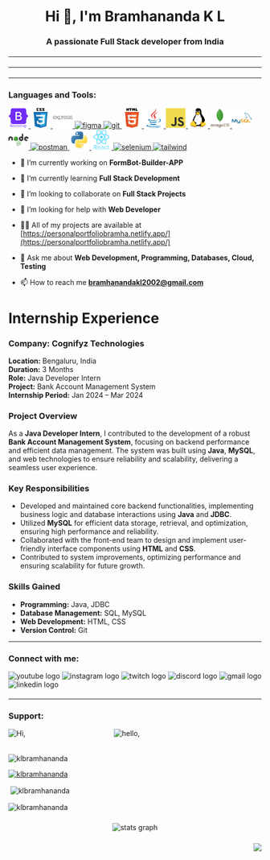 <h1 align="center">Hi 👋, I'm Bramhananda K L</h1>
<h3 align="center">A passionate Full Stack developer from India</h3>
<hr style="border-color: #ffa500; margin: 20px 0;" />
<hr style="border-color: #ffa500; margin: 20px 0;" />
<hr style="border-color: #ffa500; margin: 20px 0;" />



<h3 align="left">Languages and Tools:</h3>
<p align="left"> <a href="https://getbootstrap.com" target="_blank" rel="noreferrer"> <img src="https://raw.githubusercontent.com/devicons/devicon/master/icons/bootstrap/bootstrap-plain-wordmark.svg" alt="bootstrap" width="40" height="40"/> </a> <a href="https://www.w3schools.com/css/" target="_blank" rel="noreferrer"> <img src="https://raw.githubusercontent.com/devicons/devicon/master/icons/css3/css3-original-wordmark.svg" alt="css3" width="40" height="40"/> </a> <a href="https://expressjs.com" target="_blank" rel="noreferrer"> <img src="https://raw.githubusercontent.com/devicons/devicon/master/icons/express/express-original-wordmark.svg" alt="express" width="40" height="40"/> </a> <a href="https://www.figma.com/" target="_blank" rel="noreferrer"> <img src="https://www.vectorlogo.zone/logos/figma/figma-icon.svg" alt="figma" width="40" height="40"/> </a> <a href="https://git-scm.com/" target="_blank" rel="noreferrer"> <img src="https://www.vectorlogo.zone/logos/git-scm/git-scm-icon.svg" alt="git" width="40" height="40"/> </a> <a href="https://www.w3.org/html/" target="_blank" rel="noreferrer"> <img src="https://raw.githubusercontent.com/devicons/devicon/master/icons/html5/html5-original-wordmark.svg" alt="html5" width="40" height="40"/> </a> <a href="https://www.java.com" target="_blank" rel="noreferrer"> <img src="https://raw.githubusercontent.com/devicons/devicon/master/icons/java/java-original.svg" alt="java" width="40" height="40"/> </a> <a href="https://developer.mozilla.org/en-US/docs/Web/JavaScript" target="_blank" rel="noreferrer"> <img src="https://raw.githubusercontent.com/devicons/devicon/master/icons/javascript/javascript-original.svg" alt="javascript" width="40" height="40"/> </a> <a href="https://www.linux.org/" target="_blank" rel="noreferrer"> <img src="https://raw.githubusercontent.com/devicons/devicon/master/icons/linux/linux-original.svg" alt="linux" width="40" height="40"/> </a> <a href="https://www.mongodb.com/" target="_blank" rel="noreferrer"> <img src="https://raw.githubusercontent.com/devicons/devicon/master/icons/mongodb/mongodb-original-wordmark.svg" alt="mongodb" width="40" height="40"/> </a> <a href="https://www.mysql.com/" target="_blank" rel="noreferrer"> <img src="https://raw.githubusercontent.com/devicons/devicon/master/icons/mysql/mysql-original-wordmark.svg" alt="mysql" width="40" height="40"/> </a> <a href="https://nodejs.org" target="_blank" rel="noreferrer"> <img src="https://raw.githubusercontent.com/devicons/devicon/master/icons/nodejs/nodejs-original-wordmark.svg" alt="nodejs" width="40" height="40"/> </a> <a href="https://postman.com" target="_blank" rel="noreferrer"> <img src="https://www.vectorlogo.zone/logos/getpostman/getpostman-icon.svg" alt="postman" width="40" height="40"/> </a> <a href="https://www.python.org" target="_blank" rel="noreferrer"> <img src="https://raw.githubusercontent.com/devicons/devicon/master/icons/python/python-original.svg" alt="python" width="40" height="40"/> </a> <a href="https://reactjs.org/" target="_blank" rel="noreferrer"> <img src="https://raw.githubusercontent.com/devicons/devicon/master/icons/react/react-original-wordmark.svg" alt="react" width="40" height="40"/> </a> <a href="https://www.selenium.dev" target="_blank" rel="noreferrer"> <img src="https://raw.githubusercontent.com/detain/svg-logos/780f25886640cef088af994181646db2f6b1a3f8/svg/selenium-logo.svg" alt="selenium" width="40" height="40"/> </a> <a href="https://tailwindcss.com/" target="_blank" rel="noreferrer"> <img src="https://www.vectorlogo.zone/logos/tailwindcss/tailwindcss-icon.svg" alt="tailwind" width="40" height="40"/> </a> </p>


- 🔭 I’m currently working on **FormBot-Builder-APP**

- 🌱 I’m currently learning **Full Stack Development**

- 👯 I’m looking to collaborate on **Full Stack Projects**

- 🤝 I’m looking for help with **Web Developer**

- 👨‍💻 All of my projects are available at [https://personalportfoliobramha.netlify.app/](https://personalportfoliobramha.netlify.app/)

- 💬 Ask me about **Web Development, Programming, Databases, Cloud, Testing**

- 📫 How to reach me **bramhanandakl2002@gmail.com**


# Internship Experience

### Company: Cognifyz Technologies  
**Location:** Bengaluru, India  
**Duration:** 3 Months  
**Role:** Java Developer Intern  
**Project:** Bank Account Management System  
**Internship Period:** Jan 2024 – Mar 2024  

### Project Overview  
As a **Java Developer Intern**, I contributed to the development of a robust **Bank Account Management System**, focusing on backend performance and efficient data management. The system was built using **Java**, **MySQL**, and web technologies to ensure reliability and scalability, delivering a seamless user experience.


### Key Responsibilities  
- Developed and maintained core backend functionalities, implementing business logic and database interactions using **Java** and **JDBC**.  
- Utilized **MySQL** for efficient data storage, retrieval, and optimization, ensuring high performance and reliability.  
- Collaborated with the front-end team to design and implement user-friendly interface components using **HTML** and **CSS**.  
- Contributed to system improvements, optimizing performance and ensuring scalability for future growth.

### Skills Gained  
- **Programming:** Java, JDBC  
- **Database Management:** SQL, MySQL  
- **Web Development:** HTML, CSS  
- **Version Control:** Git
---

<h3 align="left">Connect with me:</h3>
<p align="left">

<div align="left">
  <img src="https://img.shields.io/static/v1?message=Youtube&logo=youtube&label=&color=FF0000&logoColor=white&labelColor=&style=for-the-badge" height="35" alt="youtube logo"  />
  <img src="https://img.shields.io/static/v1?message=Instagram&logo=instagram&label=&color=E4405F&logoColor=white&labelColor=&style=for-the-badge" height="35" alt="instagram logo"  />
  <img src="https://img.shields.io/static/v1?message=Twitch&logo=twitch&label=&color=9146FF&logoColor=white&labelColor=&style=for-the-badge" height="35" alt="twitch logo"  />
  <img src="https://img.shields.io/static/v1?message=Discord&logo=discord&label=&color=7289DA&logoColor=white&labelColor=&style=for-the-badge" height="35" alt="discord logo"  />
  <img src="https://img.shields.io/static/v1?message=Gmail&logo=gmail&label=&color=D14836&logoColor=white&labelColor=&style=for-the-badge" height="35" alt="gmail logo"  />
  <img src="https://img.shields.io/static/v1?message=LinkedIn&logo=linkedin&label=&color=0077B5&logoColor=white&labelColor=&style=for-the-badge" height="35" alt="linkedin logo"  />
</div>
</p>
<hr style="border-color: #ffa500; margin: 20px 0;" />

<h3 align="left">Support:</h3>
<p><a href="https://www.buymeacoffee.com/Hi,"> <img align="left" src="https://cdn.buymeacoffee.com/buttons/v2/default-yellow.png" height="50" width="210" alt="Hi," /></a><a href="https://ko-fi.com/hello,"> <img align="left" src="https://cdn.ko-fi.com/cdn/kofi3.png?v=3" height="50" width="210" alt="hello," /></a></p><br><be>

<p align="left"> <img src="https://komarev.com/ghpvc/?username=klbramhananda&label=Profile%20views&color=0e75b6&style=flat" alt="klbramhananda" /> </p>

<p align="left"> <a href="https://github.com/ryo-ma/github-profile-trophy"><img src="https://github-profile-trophy.vercel.app/?username=klbramhananda" alt="klbramhananda" /></a> </p>


<p>&nbsp;<img align="center" src="https://github-readme-stats.vercel.app/api?username=klbramhananda&show_icons=true&locale=en" alt="klbramhananda" /></p>

<p><img align="center" src="https://github-readme-streak-stats.herokuapp.com/?user=klbramhananda&" alt="klbramhananda" /></p>


###

<div align="center">
  <img src="https://github-readme-stats.vercel.app/api?username=maurodesouza&hide_title=false&hide_rank=false&show_icons=true&include_all_commits=true&count_private=true&disable_animations=false&theme=dracula&locale=en&hide_border=false" height="150" alt="stats graph"  />
</div>

###

<img align="right" height="150" src="https://i.imgflip.com/65efzo.gif"  />
